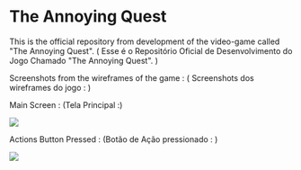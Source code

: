 # The Annoying Quest

This is the official repository from development of the video-game called "The Annoying Quest".
( Esse é o Repositório Oficial de Desenvolvimento do Jogo Chamado "The Annoying Quest". )

Screenshots from the wireframes of the game :
( Screenshots dos wireframes do jogo : )

Main Screen :
(Tela Principal :)

<img src="https://i.imgur.com/KZ2zZ7t.png" align="center">

Actions Button Pressed :
(Botão de Ação pressionado : )

<img src="https://i.imgur.com/OQ191ee.png" align="center">

